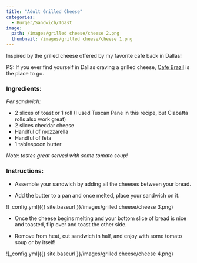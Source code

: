 ```yaml
---
title: "Adult Grilled Cheese"
categories:
  - Burger/Sandwich/Toast
image:
  path: /images/grilled cheese/cheese 2.png
  thumbnail: /images/grilled cheese/cheese 1.png
---
```


Inspired by the grilled cheese offered by my favorite cafe back in Dallas!

PS: If you ever find yourself in Dallas craving a grilled cheese, [Cafe Brazil](https://www.cafebrazil.com) is the place to go.

### Ingredients:

_Per sandwich:_

* 2 slices of toast or 1 roll (I used Tuscan Pane in this recipe, but Ciabatta rolls also work great)
* 2 slices cheddar cheese
* Handful of mozzarella
* Handful of feta
* 1 tablespoon butter

_Note: tastes great served with some tomato soup!_


### Instructions:

* Assemble your sandwich by adding all the cheeses between your bread.

* Add the butter to a pan and once melted, place your sandwich on it.

![_config.yml]({{ site.baseurl }}/images/grilled cheese/cheese 3.png)

* Once the cheese begins melting and your bottom slice of bread is nice and toasted, flip over and toast the other side.

* Remove from heat, cut sandwich in half, and enjoy with some tomato soup or by itself!

![_config.yml]({{ site.baseurl }}/images/grilled cheese/cheese 4.png)
